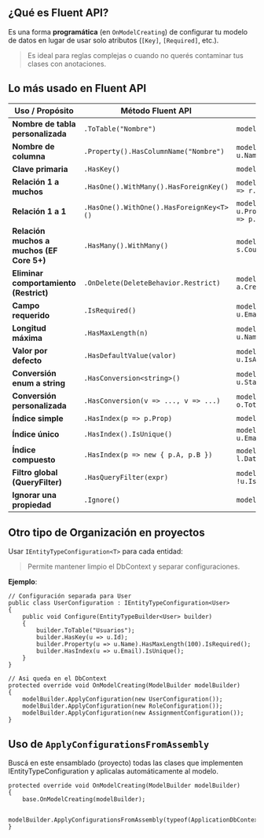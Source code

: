 ## ¿Qué es Fluent API?

Es una forma **programática** (en `OnModelCreating`) de configurar tu modelo de datos en lugar de usar solo atributos (`[Key]`, `[Required]`, etc.).

> Es ideal para reglas complejas o cuando no querés contaminar tus clases con anotaciones.

## Lo más usado en Fluent API

| Uso / Propósito                           | Método Fluent API                        | Ejemplo                                                                                                          |
| ----------------------------------------- | ---------------------------------------- | ---------------------------------------------------------------------------------------------------------------- |
| **Nombre de tabla personalizada**         | `.ToTable("Nombre")`                     | `modelBuilder.Entity<User>().ToTable("Usuarios");`                                                               |
| **Nombre de columna**                     | `.Property().HasColumnName("Nombre")`    | `modelBuilder.Entity<User>().Property(u => u.Name).HasColumnName("NombreCompleto");`                             |
| **Clave primaria**                        | `.HasKey()`                              | `modelBuilder.Entity<User>().HasKey(u => u.Id);`                                                                 |
| **Relación 1 a muchos**                   | `.HasOne().WithMany().HasForeignKey()`   | `modelBuilder.Entity<User>().HasOne(u => u.Role).WithMany(r => r.Users).HasForeignKey(u => u.RolId);`            |
| **Relación 1 a 1**                        | `.HasOne().WithOne().HasForeignKey<T>()` | `modelBuilder.Entity<User>().HasOne(u => u.Profile).WithOne(p => p.User).HasForeignKey<Profile>(p => p.UserId);` |
| **Relación muchos a muchos (EF Core 5+)** | `.HasMany().WithMany()`                  | `modelBuilder.Entity<Student>().HasMany(s => s.Courses).WithMany(c => c.Students);`                              |
| **Eliminar comportamiento (Restrict)**    | `.OnDelete(DeleteBehavior.Restrict)`     | `modelBuilder.Entity<Assignment>().HasOne(a => a.CreatedBy).WithMany().OnDelete(DeleteBehavior.Restrict);`       |
| **Campo requerido**                       | `.IsRequired()`                          | `modelBuilder.Entity<User>().Property(u => u.Email).IsRequired();`                                               |
| **Longitud máxima**                       | `.HasMaxLength(n)`                       | `modelBuilder.Entity<User>().Property(u => u.Name).HasMaxLength(100);`                                           |
| **Valor por defecto**                     | `.HasDefaultValue(valor)`                | `modelBuilder.Entity<User>().Property(u => u.IsActive).HasDefaultValue(true);`                                   |
| **Conversión enum a string**              | `.HasConversion<string>()`               | `modelBuilder.Entity<User>().Property(u => u.Status).HasConversion<string>();`                                   |
| **Conversión personalizada**              | `.HasConversion(v => ..., v => ...)`     | `modelBuilder.Entity<Order>().Property(o => o.Total).HasConversion(v => v.Value, v => new Money(v));`            |
| **Índice simple**                         | `.HasIndex(p => p.Prop)`                 | `modelBuilder.Entity<User>().HasIndex(u => u.Email);`                                                            |
| **Índice único**                          | `.HasIndex().IsUnique()`                 | `modelBuilder.Entity<User>().HasIndex(u => u.Email).IsUnique();`                                                 |
| **Índice compuesto**                      | `.HasIndex(p => new { p.A, p.B })`       | `modelBuilder.Entity<Log>().HasIndex(l => new { l.UserId, l.Date });`                                            |
| **Filtro global (QueryFilter)**           | `.HasQueryFilter(expr)`                  | `modelBuilder.Entity<User>().HasQueryFilter(u => !u.IsDeleted);`                                                 |
| **Ignorar una propiedad**                 | `.Ignore()`                              | `modelBuilder.Entity<User>().Ignore(u => u.TemporalData);`                                                       |

## Otro tipo de Organización en proyectos

Usar `IEntityTypeConfiguration<T>` para cada entidad:

> Permite mantener limpio el DbContext y separar configuraciones.

**Ejemplo**:

```
// Configuración separada para User
public class UserConfiguration : IEntityTypeConfiguration<User>
{
    public void Configure(EntityTypeBuilder<User> builder)
    {
        builder.ToTable("Usuarios");
        builder.HasKey(u => u.Id);
        builder.Property(u => u.Name).HasMaxLength(100).IsRequired();
        builder.HasIndex(u => u.Email).IsUnique();
    }
}
```

```
// Asi queda en el DbContext
protected override void OnModelCreating(ModelBuilder modelBuilder)
{
    modelBuilder.ApplyConfiguration(new UserConfiguration());
    modelBuilder.ApplyConfiguration(new RoleConfiguration());
    modelBuilder.ApplyConfiguration(new AssignmentConfiguration());
}
```

## Uso de `ApplyConfigurationsFromAssembly`

Buscá en este ensamblado (proyecto) todas las clases que implementen IEntityTypeConfiguration<T> y aplicalas automáticamente al modelo.

```
protected override void OnModelCreating(ModelBuilder modelBuilder)
{
    base.OnModelCreating(modelBuilder);

    modelBuilder.ApplyConfigurationsFromAssembly(typeof(ApplicationDbContext).Assembly);
}
```
